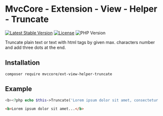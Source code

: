 # MvcCore - Extension - View - Helper - Truncate

[![Latest Stable Version](https://img.shields.io/badge/Stable-v5.2.0-brightgreen.svg?style=plastic)](https://github.com/mvccore/ext-view-helper-truncate/releases)
[![License](https://img.shields.io/badge/License-BSD%203-brightgreen.svg?style=plastic)](https://mvccore.github.io/docs/mvccore/5.0.0/LICENSE.md)
![PHP Version](https://img.shields.io/badge/PHP->=5.4-brightgreen.svg?style=plastic)

Truncate plain text or text with html tags by given max. characters number and add three dots at the end.

## Installation
```shell
composer require mvccore/ext-view-helper-truncate
```

## Example
```php
<b><?php echo $this->Truncate('Lorem ipsum dolor sit amet, consectetur adipiscing elit.', 27); ?></b>
```
```html
<b>Lorem ipsum dolor sit amet...</b>
```